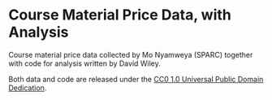# Course Material Price Data, with Analysis

Course material price data collected by Mo Nyamweya (SPARC) together with code for analysis written by David Wiley. 

Both data and code are released under the [CC0 1.0 Universal Public Domain Dedication](https://creativecommons.org/publicdomain/zero/1.0/).
